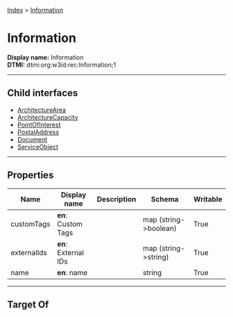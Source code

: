 [Index](../Index.md) > [Information](#)
# Information

**Display name:** Information<br />
**DTMI:** dtmi:org:w3id:rec:Information;1

---

## Child interfaces
* [ArchitectureArea](ArchitectureArea.md)
* [ArchitectureCapacity](ArchitectureCapacity.md)
* [PointOfInterest](PointOfInterest.md)
* [PostalAddress](PostalAddress.md)
* [Document](Document/Document.md)
* [ServiceObject](ServiceObject/ServiceObject.md)

---

## Properties

|Name|Display name|Description|Schema|Writable|
|-|-|-|-|-|
|customTags|**en**: Custom Tags||map (string->boolean)|True|
|externalIds|**en**: External IDs||map (string->string)|True|
|name|**en**: name||string|True|

---

## Target Of
